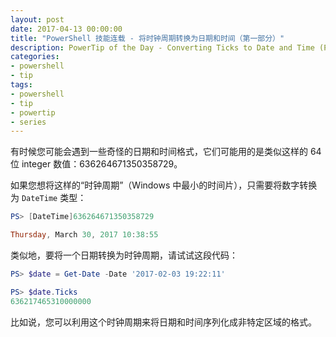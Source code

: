 ```yaml
---
layout: post
date: 2017-04-13 00:00:00
title: "PowerShell 技能连载 - 将时钟周期转换为日期和时间（第一部分）"
description: PowerTip of the Day - Converting Ticks to Date and Time (Part 1)
categories:
- powershell
- tip
tags:
- powershell
- tip
- powertip
- series
---
```

有时候您可能会遇到一些奇怪的日期和时间格式，它们可能用的是类似这样的 64 位 integer 数值：636264671350358729。

如果您想将这样的“时钟周期”（Windows 中最小的时间片），只需要将数字转换为 `DateTime` 类型：

```powershell
PS> [DateTime]636264671350358729

Thursday, March 30, 2017 10:38:55
```

类似地，要将一个日期转换为时钟周期，请试试这段代码：

```powershell
PS> $date = Get-Date -Date '2017-02-03 19:22:11'

PS> $date.Ticks
636217465310000000
```

比如说，您可以利用这个时钟周期来将日期和时间序列化成非特定区域的格式。

<!--本文国际来源：[Converting Ticks to Date and Time (Part 1)](http://community.idera.com/powershell/powertips/b/tips/posts/converting-ticks-to-date-and-time-part-1)-->
